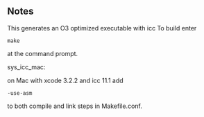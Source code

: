 ## Notes

This generates an O3 optimized executable with icc
To build enter
```
make
```
at the command prompt.

sys_icc_mac:

on Mac with xcode 3.2.2 and icc 11.1 add
```
-use-asm
```
to both compile and link steps in Makefile.conf.

